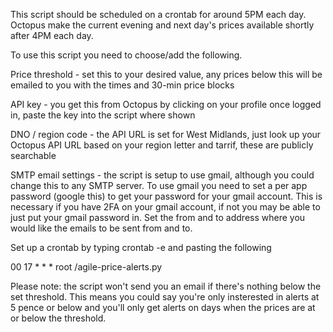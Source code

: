 This script should be scheduled on a crontab for around 5PM each day. Octopus make the current evening and next day's prices available shortly after 4PM each day. 

To use this script you need to choose/add the following. 

Price threshold - set this to your desired value, any prices below this will be emailed to you with the times and 30-min price blocks

API key - you get this from Octopus by clicking on your profile once logged in, paste the key into the script where shown

DNO / region code - the API URL is set for West Midlands, just look up your Octopus API URL based on your region letter and tarrif, these are publicly searchable

SMTP email settings - the script is setup to use gmail, although you could change this to any SMTP server. To use gmail you need to set a per app password (google this) to get your password for your gmail account. 
This is necessary if you have 2FA on your gmail account, if not you may be able to just put your gmail password in. 
Set the from and to address where you would like the emails to be sent from and to. 

Set up a crontab by typing crontab -e and pasting the following

00 17 * * * root <path>/agile-price-alerts.py

Please note: the script won't send you an email if there's nothing below the set threshold. 
This means you could say you're only insterested in alerts at 5 pence or below and you'll only get alerts on days when the prices are at or below the threshold. 
